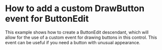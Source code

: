 # How to add a custom DrawButton event for ButtonEdit 


<p>This example shows how to create a ButtonEdit descendant, which will allow for the use of a custom event for drawing buttons in this control. This event can be useful if you need a button with unusual appearance.</p><br />


<br/>


